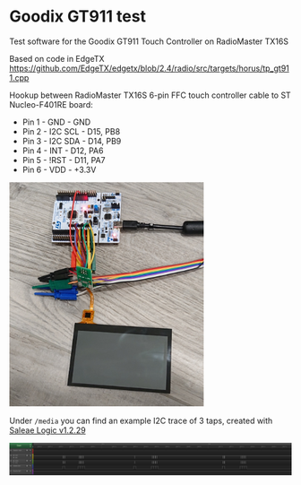 # Goodix GT911 test

Test software for the Goodix GT911 Touch Controller on RadioMaster TX16S

Based on code in EdgeTX https://github.com/EdgeTX/edgetx/blob/2.4/radio/src/targets/horus/tp_gt911.cpp

Hookup between RadioMaster TX16S 6-pin FFC touch controller cable to ST Nucleo-F401RE board:

* Pin 1 - GND - GND
* Pin 2 - I2C SCL - D15, PB8
* Pin 3 - I2C SDA - D14, PB9
* Pin 4 - INT - D12, PA6
* Pin 5 - !RST - D11, PA7
* Pin 6 - VDD - +3.3V

<img src="media/Nucleo-F401RE_hookup.jpg" height="400px">

Under `/media` you can find an example I2C trace of 3 taps, created with [Saleae Logic v1.2.29](https://support.saleae.com/logic-software/legacy-software/older-software-releases)

<img src="media/LAtrace_3taps.png">
